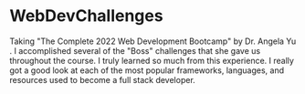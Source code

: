 # WebDevChallenges
  Taking  "The Complete 2022 Web Development Bootcamp" by Dr. Angela Yu . I accomplished several of the "Boss" challenges that she gave us throughout the course. I truly learned so much from this experience. I really got a good look at each of the most popular frameworks, languages, and resources used to become a full stack developer.
